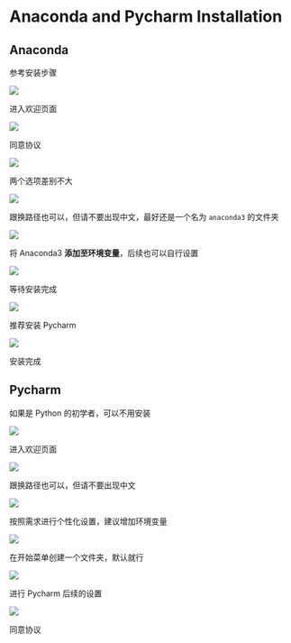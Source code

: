 # Anaconda and Pycharm Installation

## Anaconda

参考安装步骤

<img src="../setting-fig/install/install-anaconda-01.png" high=300>

进入欢迎页面

<img src="../setting-fig/install/install-anaconda-02.png" high=300>

同意协议

<img src="../setting-fig/install/install-anaconda-03.png" high=300>

两个选项差别不大

<img src="../setting-fig/install/install-anaconda-04.png" high=300>

跟换路径也可以，但请不要出现中文，最好还是一个名为 `anaconda3` 的文件夹

<img src="../setting-fig/install/install-anaconda-05.png" high=300>

将 Anaconda3 **添加至环境变量**，后续也可以自行设置

<img src="../setting-fig/install/install-anaconda-06.png" high=300>

等待安装完成

<img src="../setting-fig/install/install-anaconda-07.png" high=300>

推荐安装 Pycharm

<img src="../setting-fig/install/install-anaconda-08.png" high=300>

安装完成

## Pycharm

如果是 Python 的初学者，可以不用安装

<img src="../setting-fig/install/install-pycharm-01.png" high=300>

进入欢迎页面

<img src="../setting-fig/install/install-pycharm-02.png" high=300>

跟换路径也可以，但请不要出现中文

<img src="../setting-fig/install/install-pycharm-03.png" high=300>

按照需求进行个性化设置，建议增加环境变量

<img src="../setting-fig/install/install-pycharm-04.png" high=300>

在开始菜单创建一个文件夹，默认就行

<img src="../setting-fig/install/install-pycharm-06.png" high=300>

进行 Pycharm 后续的设置

<img src="../setting-fig/install/install-pycharm-07.png" high=300>

同意协议